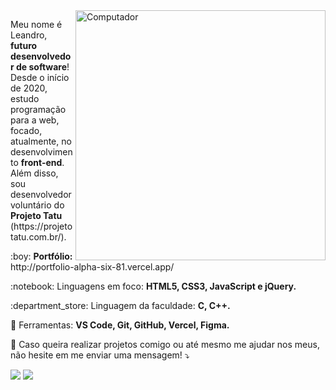 <img src="https://raw.githubusercontent.com/MicaelliMedeiros/micaellimedeiros/master/image/computer-illustration.png" min-width="400px" max-width="400px" width="400px" align="right" alt="Computador">

<p align="left"> 
  Meu nome é Leandro, <strong>futuro desenvolvedor de software</strong>!<br>
  Desde o início de 2020, estudo programação para a web, focado, atualmente, no desenvolvimento <strong>front-end</strong>.<br>
  Além disso, sou desenvolvedor voluntário do <strong>Projeto Tatu</strong> (https://projetotatu.com.br/).
</p>

<p align="left">
  :boy: <strong>Portfólio:</strong> http://portfolio-alpha-six-81.vercel.app/
</p>

<p align="left">
  :notebook: Linguagens em foco: <strong>HTML5, CSS3, JavaScript e jQuery.</strong>
</p>

<p align="left">
 :department_store: Linguagem da faculdade: <strong>C, C++.</strong>
</p>

<p align="left">
  💼 Ferramentas: <strong>VS Code, Git, GitHub, Vercel, Figma.</strong>
</p>

<p align="left">
  💌 Caso queira realizar projetos comigo ou até mesmo me ajudar nos meus, não hesite em me enviar uma mensagem! ⤵️
</p>

<a href="http://www.linkedin.com/in/leandro-ara%C3%BAjo-da-silva-1660631b9" target="_blank"><img src="https://img.shields.io/badge/-LinkedIn-%230077B5?style=for-the-badge&logo=linkedin&logoColor=white" target="_blank"></a> 
<a href = "mailto:leandroaraujo.dev.edu@gmail.com"><img src="https://img.shields.io/badge/-Gmail-%23333?style=for-the-badge&logo=gmail&logoColor=white" target="_blank"></a>
